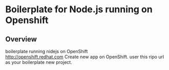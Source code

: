 # Boilerplate for Node.js running on Openshift


## Overview
boilerplate running nidejs on OpenShift  
<http://openshift.redhat.com>
Create new app on OpenShift. 
user this ripo url as your boilerplate new project.

